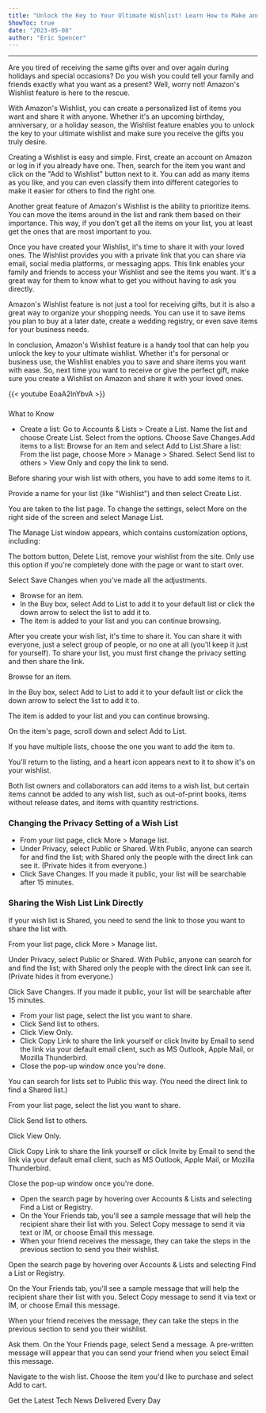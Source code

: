 ```yaml
---
title: "Unlock the Key to Your Ultimate Wishlist! Learn How to Make and Share your Dream Amazon Wish List Today!"
ShowToc: true 
date: "2023-05-08"
author: "Eric Spencer"
---
```

*****
Are you tired of receiving the same gifts over and over again during holidays and special occasions? Do you wish you could tell your family and friends exactly what you want as a present? Well, worry not! Amazon's Wishlist feature is here to the rescue.

With Amazon's Wishlist, you can create a personalized list of items you want and share it with anyone. Whether it's an upcoming birthday, anniversary, or a holiday season, the Wishlist feature enables you to unlock the key to your ultimate wishlist and make sure you receive the gifts you truly desire.

Creating a Wishlist is easy and simple. First, create an account on Amazon or log in if you already have one. Then, search for the item you want and click on the "Add to Wishlist" button next to it. You can add as many items as you like, and you can even classify them into different categories to make it easier for others to find the right one.

Another great feature of Amazon's Wishlist is the ability to prioritize items. You can move the items around in the list and rank them based on their importance. This way, if you don't get all the items on your list, you at least get the ones that are most important to you.

Once you have created your Wishlist, it's time to share it with your loved ones. The Wishlist provides you with a private link that you can share via email, social media platforms, or messaging apps. This link enables your family and friends to access your Wishlist and see the items you want. It's a great way for them to know what to get you without having to ask you directly.

Amazon's Wishlist feature is not just a tool for receiving gifts, but it is also a great way to organize your shopping needs. You can use it to save items you plan to buy at a later date, create a wedding registry, or even save items for your business needs.

In conclusion, Amazon's Wishlist feature is a handy tool that can help you unlock the key to your ultimate wishlist. Whether it's for personal or business use, the Wishlist enables you to save and share items you want with ease. So, next time you want to receive or give the perfect gift, make sure you create a Wishlist on Amazon and share it with your loved ones.

{{< youtube EoaA2lnYbvA >}} 



### 
What to Know
 
- Create a list: Go to Accounts & Lists > Create a List. Name the list and choose Create List. Select from the options. Choose Save Changes.Add items to a list: Browse for an item and select Add to List.Share a list: From the list page, choose More > Manage > Shared. Select Send list to others > View Only and copy the link to send.

 

Before sharing your wish list with others, you have to add some items to it. 

 

Provide a name for your list (like "Wishlist") and then select Create List.

 

You are taken to the list page. To change the settings, select More on the right side of the screen and select Manage List.

 

The Manage List window appears, which contains customization options, including:

 

The bottom button, Delete List, remove your wishlist from the site. Only use this option if you're completely done with the page or want to start over.

 

Select Save Changes when you've made all the adjustments.

 
- Browse for an item.
 - In the Buy box, select Add to List to add it to your default list or click the down arrow to select the list to add it to.
 - The item is added to your list and you can continue browsing.

 

After you create your wish list, it's time to share it. You can share it with everyone, just a select group of people, or no one at all (you'll keep it just for yourself). To share your list, you must first change the privacy setting and then share the link.

 

Browse for an item.

 

In the Buy box, select Add to List to add it to your default list or click the down arrow to select the list to add it to.

 

The item is added to your list and you can continue browsing.

 

On the item's page, scroll down and select Add to List.

 

If you have multiple lists, choose the one you want to add the item to.

 

You'll return to the listing, and a heart icon appears next to it to show it's on your wishlist.

 
Both list owners and collaborators can add items to a wish list, but certain items cannot be added to any wish list, such as out-of-print books, items without release dates, and items with quantity restrictions.
 
###   Changing the Privacy Setting of a Wish List  
 
- From your list page, click More > Manage list.
 - Under Privacy, select Public or Shared. With Public, anyone can search for and find the list; with Shared only the people with the direct link can see it. (Private hides it from everyone.)
 - Click Save Changes. If you made it public, your list will be searchable after 15 minutes.

 
###   Sharing the Wish List Link Directly  
 

If your wish list is Shared, you need to send the link to those you want to share the list with.

 

From your list page, click More > Manage list.

 

Under Privacy, select Public or Shared. With Public, anyone can search for and find the list; with Shared only the people with the direct link can see it. (Private hides it from everyone.)

 

Click Save Changes. If you made it public, your list will be searchable after 15 minutes.

 
- From your list page, select the list you want to share.
 - Click Send list to others.
 - Click View Only.
 - Click Copy Link to share the link yourself or click Invite by Email to send the link via your default email client, such as MS Outlook, Apple Mail, or Mozilla Thunderbird.
 - Close the pop-up window once you're done.

 

You can search for lists set to Public this way. (You need the direct link to find a Shared list.)

 

From your list page, select the list you want to share.

 

Click Send list to others.

 

Click View Only.

 

Click Copy Link to share the link yourself or click Invite by Email to send the link via your default email client, such as MS Outlook, Apple Mail, or Mozilla Thunderbird.

 

Close the pop-up window once you're done.

 
- Open the search page by hovering over Accounts & Lists and selecting Find a List or Registry.
 - On the Your Friends tab, you'll see a sample message that will help the recipient share their list with you. Select Copy message to send it via text or IM, or choose Email this message.
 - When your friend receives the message, they can take the steps in the previous section to send you their wishlist.

 

Open the search page by hovering over Accounts & Lists and selecting Find a List or Registry.

 

On the Your Friends tab, you'll see a sample message that will help the recipient share their list with you. Select Copy message to send it via text or IM, or choose Email this message.

 

When your friend receives the message, they can take the steps in the previous section to send you their wishlist.

 
Ask them. On the Your Friends page, select Send a message. A pre-written message will appear that you can send your friend when you select Email this message.
 
Navigate to the wish list. Choose the item you'd like to purchase and select Add to cart.
 

Get the Latest Tech News Delivered Every Day




